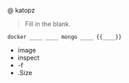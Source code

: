 @ katopz

> Fill in the blank.

```shell
docker ____ ____ mongo ____ {{____}}
```

- image
- inspect
- -f
- .Size
